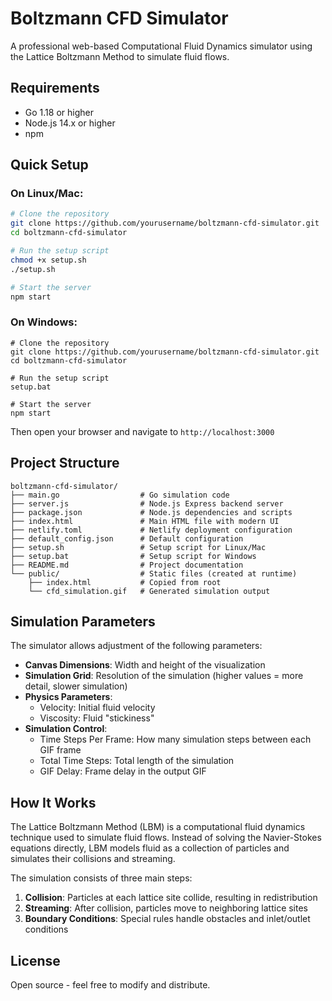 # Boltzmann CFD Simulator

A professional web-based Computational Fluid Dynamics simulator using the Lattice Boltzmann Method to simulate fluid flows.

## Requirements

- Go 1.18 or higher
- Node.js 14.x or higher
- npm

## Quick Setup

### On Linux/Mac:
```bash
# Clone the repository
git clone https://github.com/yourusername/boltzmann-cfd-simulator.git
cd boltzmann-cfd-simulator

# Run the setup script
chmod +x setup.sh
./setup.sh

# Start the server
npm start
```

### On Windows:
```batch
# Clone the repository
git clone https://github.com/yourusername/boltzmann-cfd-simulator.git
cd boltzmann-cfd-simulator

# Run the setup script
setup.bat

# Start the server
npm start
```

Then open your browser and navigate to `http://localhost:3000`

## Project Structure

```
boltzmann-cfd-simulator/
├── main.go                  # Go simulation code
├── server.js                # Node.js Express backend server
├── package.json             # Node.js dependencies and scripts
├── index.html               # Main HTML file with modern UI
├── netlify.toml             # Netlify deployment configuration
├── default_config.json      # Default configuration
├── setup.sh                 # Setup script for Linux/Mac
├── setup.bat                # Setup script for Windows
├── README.md                # Project documentation
└── public/                  # Static files (created at runtime)
    ├── index.html           # Copied from root
    └── cfd_simulation.gif   # Generated simulation output
```

## Simulation Parameters

The simulator allows adjustment of the following parameters:

- **Canvas Dimensions**: Width and height of the visualization
- **Simulation Grid**: Resolution of the simulation (higher values = more detail, slower simulation)
- **Physics Parameters**: 
  - Velocity: Initial fluid velocity
  - Viscosity: Fluid "stickiness"
- **Simulation Control**:
  - Time Steps Per Frame: How many simulation steps between each GIF frame
  - Total Time Steps: Total length of the simulation
  - GIF Delay: Frame delay in the output GIF


## How It Works

The Lattice Boltzmann Method (LBM) is a computational fluid dynamics technique used to simulate fluid flows. Instead of solving the Navier-Stokes equations directly, LBM models fluid as a collection of particles and simulates their collisions and streaming.

The simulation consists of three main steps:
1. **Collision**: Particles at each lattice site collide, resulting in redistribution
2. **Streaming**: After collision, particles move to neighboring lattice sites
3. **Boundary Conditions**: Special rules handle obstacles and inlet/outlet conditions

## License

Open source - feel free to modify and distribute.
